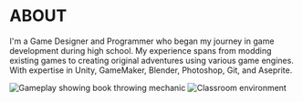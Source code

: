 
<div class="page-content">


# ABOUT

I'm a Game Designer and Programmer who began my journey in game development during high school. My experience spans from modding existing games to creating original adventures using various game engines. With expertise in Unity, GameMaker, Blender, Photoshop, Git, and Aseprite.








<div class="image-gallery">
    <img src="https://dakillerxd.github.io/portfolio/assets/2d-platformer/main.png" alt="Gameplay showing book throwing mechanic">
    <img src="https://dakillerxd.github.io/portfolio/assets/school-these-shits/main.png" alt="Classroom environment">
</div>






